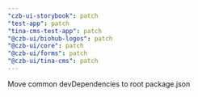 ```yaml
---
"czb-ui-storybook": patch
"test-app": patch
"tina-cms-test-app": patch
"@czb-ui/biohub-logos": patch
"@czb-ui/core": patch
"@czb-ui/forms": patch
"@czb-ui/tina-cms": patch
---
```


Move common devDependencies to root package.json
